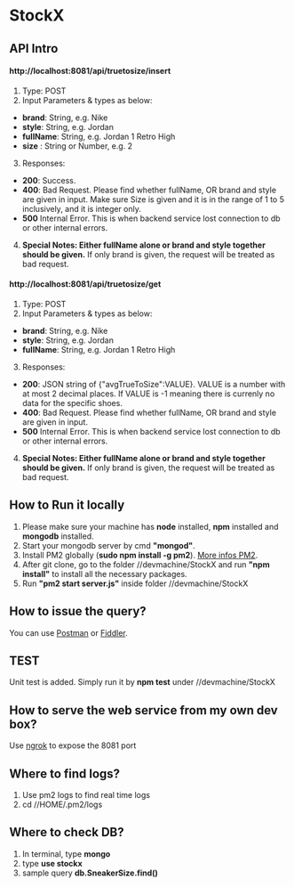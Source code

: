 # StockX

## API Intro
#### http://localhost:8081/api/truetosize/insert
1. Type: POST
2. Input Parameters & types as below: 
* **brand**: String, e.g. Nike
* **style**: String, e.g. Jordan
* **fullName**: String, e.g. Jordan 1 Retro High
* **size** : String or Number, e.g. 2
3. Responses:
* **200**: Success.
* **400**: Bad Request. Please find whether fullName, OR brand and style are given in input. Make sure Size is given and it is in the range of 1 to 5 inclusively, and it is integer only.
* **500**  Internal Error. This is when backend service lost connection to db or other internal errors. 
4. **Special Notes: Either fullName alone or brand and style together should be given.** If only brand is given, the request will be treated as bad request.

#### http://localhost:8081/api/truetosize/get
1. Type: POST
2. Input Parameters & types as below: 
* **brand**: String, e.g. Nike
* **style**: String, e.g. Jordan
* **fullName**: String, e.g. Jordan 1 Retro High
3. Responses:
* **200**: JSON string of {"avgTrueToSize":VALUE}. VALUE is a number with at most 2 decimal places. If VALUE is -1 meaning there is currenly no data for the specific shoes.
* **400**: Bad Request. Please find whether fullName, OR brand and style are given in input.
* **500**  Internal Error. This is when backend service lost connection to db or other internal errors.
4. **Special Notes: Either fullName alone or brand and style together should be given.** If only brand is given, the request will be treated as bad request.

## How to Run it locally
1. Please make sure your machine has **node** installed, **npm** installed and **mongodb** installed. 
2. Start your mongodb server by cmd **"mongod"**.
3. Install PM2 globally (**sudo npm install -g pm2**). [More infos PM2](http://pm2.keymetrics.io/).
4. After git clone, go to the folder //devmachine/StockX and run **"npm install"** to install all the necessary packages.
5. Run **"pm2 start server.js"** inside folder //devmachine/StockX

## How to issue the query?
You can use [Postman](https://www.getpostman.com/) or [Fiddler](https://www.telerik.com/fiddler). 

## TEST
Unit test is added. Simply run it by **npm test** under //devmachine/StockX

## How to serve the web service from my own dev box?
Use [ngrok](https://ngrok.com/) to expose the 8081 port

## Where to find logs?
1. Use pm2 logs to find real time logs
2. cd //HOME/.pm2/logs

## Where to check DB?
1. In terminal, type **mongo**
2. type **use stockx**
3. sample query **db.SneakerSize.find()**


